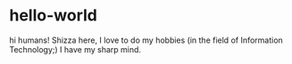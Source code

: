 # hello-world
hi humans!
Shizza here, I love to do my hobbies (in the field of Information Technology;)
I have my sharp mind.

